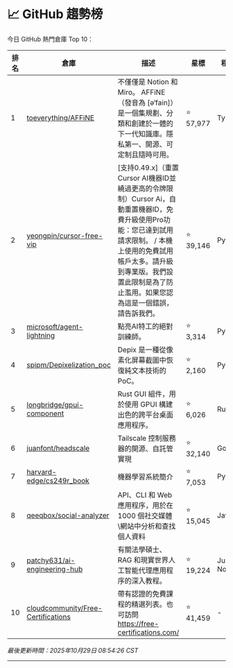 # 📈 GitHub 趨勢榜

今日 GitHub 熱門倉庫 Top 10：

| 排名 | 倉庫 | 描述 | 星標 | 程式語言 |
|-----|------|------|------|----------|
| 1 | [toeverything/AFFiNE](https://github.com/toeverything/AFFiNE) | 不僅僅是 Notion 和 Miro。 AFFiNE（發音為 [ə‘fain]）是一個集規劃、分類和創建於一體的下一代知識庫。隱私第一、開源、可定制且隨時可用。 | ⭐ 57,977 | TypeScript |
| 2 | [yeongpin/cursor-free-vip](https://github.com/yeongpin/cursor-free-vip) | [支持0.49.x]（重置Cursor AI機器ID並繞過更高的令牌限制）Cursor Ai，自動重置機器ID，免費升級使用Pro功能：您已達到試用請求限制。 / 本機上使用的免費試用帳戶太多。請升級到專業版。我們設置此限制是為了防止濫用。如果您認為這是一個錯誤，請告訴我們。 | ⭐ 39,146 | Python |
| 3 | [microsoft/agent-lightning](https://github.com/microsoft/agent-lightning) | 點亮AI特工的絕對訓練師。 | ⭐ 3,314 | Python |
| 4 | [spipm/Depixelization_poc](https://github.com/spipm/Depixelization_poc) | Depix 是一種從像素化屏幕截圖中恢復純文本技術的 PoC。 | ⭐ 2,160 | Python |
| 5 | [longbridge/gpui-component](https://github.com/longbridge/gpui-component) | Rust GUI 組件，用於使用 GPUI 構建出色的跨平台桌面應用程序。 | ⭐ 6,026 | Rust |
| 6 | [juanfont/headscale](https://github.com/juanfont/headscale) | Tailscale 控制服務器的開源、自託管實現 | ⭐ 32,140 | Go |
| 7 | [harvard-edge/cs249r_book](https://github.com/harvard-edge/cs249r_book) | 機器學習系統簡介 | ⭐ 7,053 | Python |
| 8 | [qeeqbox/social-analyzer](https://github.com/qeeqbox/social-analyzer) | API、CLI 和 Web 應用程序，用於在 1000 個社交媒體\網站中分析和查找個人資料 | ⭐ 15,045 | JavaScript |
| 9 | [patchy631/ai-engineering-hub](https://github.com/patchy631/ai-engineering-hub) | 有關法學碩士、RAG 和現實世界人工智能代理應用程序的深入教程。 | ⭐ 19,224 | Jupyter Notebook |
| 10 | [cloudcommunity/Free-Certifications](https://github.com/cloudcommunity/Free-Certifications) | 帶有認證的免費課程的精選列表。也可訪問 https://free-certifications.com/ | ⭐ 41,459 | - |

*最後更新時間：2025年10月29日 08:54:26 CST*

---
